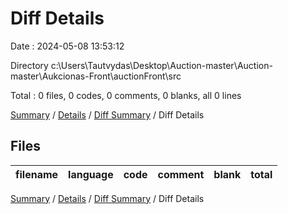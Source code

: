 # Diff Details

Date : 2024-05-08 13:53:12

Directory c:\\Users\\Tautvydas\\Desktop\\Auction-master\\Auction-master\\Aukcionas-Front\\auctionFront\\src

Total : 0 files,  0 codes, 0 comments, 0 blanks, all 0 lines

[Summary](results.md) / [Details](details.md) / [Diff Summary](diff.md) / Diff Details

## Files
| filename | language | code | comment | blank | total |
| :--- | :--- | ---: | ---: | ---: | ---: |

[Summary](results.md) / [Details](details.md) / [Diff Summary](diff.md) / Diff Details